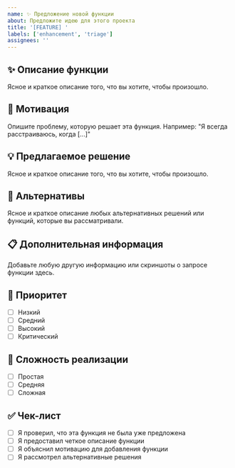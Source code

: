 ```yaml
---
name: ✨ Предложение новой функции
about: Предложите идею для этого проекта
title: '[FEATURE] '
labels: ['enhancement', 'triage']
assignees: ''
---
```


## ✨ Описание функции
Ясное и краткое описание того, что вы хотите, чтобы произошло.

## 🤔 Мотивация
Опишите проблему, которую решает эта функция. Например: "Я всегда расстраиваюсь, когда [...]"

## 💡 Предлагаемое решение
Ясное и краткое описание того, что вы хотите, чтобы произошло.

## 🔄 Альтернативы
Ясное и краткое описание любых альтернативных решений или функций, которые вы рассматривали.

## 📋 Дополнительная информация
Добавьте любую другую информацию или скриншоты о запросе функции здесь.

## 🎯 Приоритет
- [ ] Низкий
- [ ] Средний  
- [ ] Высокий
- [ ] Критический

## 🔧 Сложность реализации
- [ ] Простая
- [ ] Средняя
- [ ] Сложная

## ✅ Чек-лист
- [ ] Я проверил, что эта функция не была уже предложена
- [ ] Я предоставил четкое описание функции
- [ ] Я объяснил мотивацию для добавления функции
- [ ] Я рассмотрел альтернативные решения
